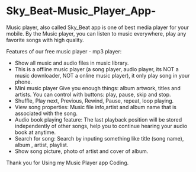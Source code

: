 # Sky_Beat-Music_Player_App-
Music player, also called Sky_Beat app is one of best media player for your mobile.
By the Music player, you can listen to music everywhere, play any favorite songs with high quality.

Features of our free music player - mp3 player:
* Show all music and audio files in music library.
* This is a offline music player (a song player, audio player, its NOT a music downloader, NOT a online music player), it only play song in your phone.
* Mini music player Give you enough things: album artwork, titles and artists. You can control with buttons: play, pause, skip and stop.
* Shuffle, Play next, Previous, Rewind, Pause, repeat, loop playing.
* View song properties: Music file info,artist and album name that is associated with the song.
* Audio book playing feature: The last playback position will be stored independently of other songs, help you to continue hearing your audio book at anytime.
* Search for song: Search by inputing something like title (song name), album , artist, playlist.
* Show song picture, photo of artist and cover of album.

Thank you for Using my Music Player app Coding.
